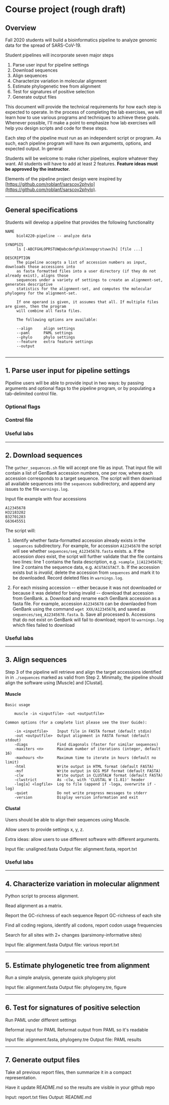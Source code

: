 # Course project (rough draft)

## Overview

Fall 2020 students will build a bioinformatics pipeline to analyze genomic data for the spread of SARS-CoV-19.

Student pipelines will incorporate seven major steps

1. Parse user input for pipeline settings
2. Download sequences
3. Align sequences
4. Characterize variation in molecular alignment
5. Estimate phylogenetic tree from alignment
6. Test for signatures of positive selection
7. Generate output files

This document will provide the technical requirements for how each step is expected to operate. In the process of completing the lab exercises, we will learn how to use various programs and techniques to achieve these goals. Whenever possible, I'll make a point to emphasize how lab exercises will help you design scripts and code for these steps.

Each step of the pipeline must run as an independent script or program. As such, each pipeline program will have its own arguments, options, and expected output. In general


Students will be welcome to make richer pipelines, explore whatever they want. All students will have to add at least 2 features. **Feature ideas must be approved by the instructor.**


Elements of the pipeline project design were inspired by [https://github.com/roblanf/sarscov2phylo](https://github.com/roblanf/sarscov2phylo).

---

## General specifications

Students will develop a pipeline that provides the following functionality

```
NAME
     biol4220-pipeline -- analyze data

SYNOPSIS
     ls [-ABCFGHLOPRSTUW@abcdefghiklmnopqrstuwx1%] [file ...]

DESCRIPTION
     The pipeline accepts a list of accession numbers as input, downloads those accessions into
     as fasta formatted files into a user directory (if they do not already exist), aligns those
     sequences under a variety of settings to create an alignment-set, generates descriptive
     statistics for the alignment-set, and computes the molecular phylogeny for the alignment-set.

     If one operand is given, it assumes that all. If multiple files are given, then the program
     will combine all fasta files.

     The following options are available:

     --align     align settings
     --paml      PAML settings
     --phylo     phylo settings
     --feature   extra feature settings
     --output
       
```

---

## 1. Parse user input for pipeline settings

Pipeline users will be able to provide input in two ways: by passing arguments and optional flags to the pipeline program, or by populating a tab-delimited control file.

### Optional flags


### Control file


### Useful labs



---

## 2. Download sequences

The `gather_sequences.sh` file will accept one file as input. That input file will contain a list of GenBank accession numbers, one per row, where each accession corresponds to a target sequence. The script will then download all available sequences into the `sequences` subdirectory, and append any issues to the file `warnings.log`.

Input file example with four accessions
```
A12345678
H32183282
B32701283
G63645551
```

The script will:

1. Identify whether fasta-formatted accession already exists in the `sequences` subdirectory. For example, for accession `A12345678` the script will see whether `sequences/seq_A12345678.fasta` exists.
     a. If the accession *does* exist, the script will further validate that the file contains two lines: line 1 contains the fasta description, e.g. `>sample_1|A12345678`; line 2 contains the sequence 
data, e.g. `ACGTACGTACT`.
     b. If the accession exists but is *invalid*, delete the accession from `sequences` and mark it to be downloaded. Record deleted files in `warnings.log`.

2. For each missing accession -- either because it was not downloaded or because it was deleted for being invalid -- download that accession from GenBank. 
     a. Download and rename each GenBank accession as a fasta file. For example, accession `A12345678` can be downlaoded from GenBank using the command `wget XXX/A12345678`, and saved as `sequences/seq_A12345678.fasta`.
     b. Save all processed
     b. Accessions that do not exist on GenBank will fail to download; report to `warnings.log` which files failed to download


### Useful labs



---

## 3. Align sequences

Step 3 of the pipeline will retrieve and align the target accessions identified in in `./sequences` marked as valid from Step 2. Minimally, the pipeline should align the software using [Muscle] and [Clustal].

#### Muscle

```
Basic usage

    muscle -in <inputfile> -out <outputfile>

Common options (for a complete list please see the User Guide):

    -in <inputfile>    Input file in FASTA format (default stdin)
    -out <outputfile>  Output alignment in FASTA format (default stdout)
    -diags             Find diagonals (faster for similar sequences)
    -maxiters <n>      Maximum number of iterations (integer, default 16)
    -maxhours <h>      Maximum time to iterate in hours (default no limit)
    -html              Write output in HTML format (default FASTA)
    -msf               Write output in GCG MSF format (default FASTA)
    -clw               Write output in CLUSTALW format (default FASTA)
    -clwstrict         As -clw, with 'CLUSTAL W (1.81)' header
    -log[a] <logfile>  Log to file (append if -loga, overwrite if -log)
    -quiet             Do not write progress messages to stderr
    -version           Display version information and exit
```

#### Clustal


Users should be able to align their sequences using Muscle.

Allow users to provide settings x, y, z.

Extra ideas: allow users to use different software with different arguments.

Input file: unaligned.fasta
Output file: alignment.fasta, report.txt


### Useful labs


---

## 4. Characterize variation in molecular alignment

Python script to process alignment.

Read alignment as a matrix.

Report the GC-richness of each sequence
Report GC-richness of each site

Find all coding regions, identify all codons, report codon usage frequencies

Search for all sites with 2+ changes (parsimony-informative sites)

Input file: alignment.fasta
Output file: various report.txt


---

## 5. Estimate phylogenetic tree from alignment

Run a simple analysis, generate quick phylogeny plot

Input file: alignment.fasta
Output file: phylogeny.tre, figure

---

## 6. Test for signatures of positive selection

Run PAML under different settings

Reformat input for PAML
Reformat output from PAML so it's readable


Input file: alignment.fasta, phylogeny.tre
Output file: PAML results

---

## 7. Generate output files

Take all previous report files, then summarize it in a compact representation.

Have it update README.md so the results are visible in your github repo

Input: report.txt files
Output: README.md

